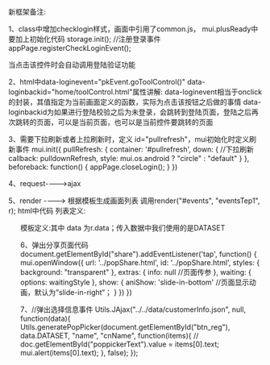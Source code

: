 新框架备注:

1、class中增加checklogin样式，画面中引用了common.js，
mui.plusReady中要加上初始化代码
	storage.init();
	//注册登录事件
	appPage.registerCheckLoginEvent();
	
当点击该控件时会自动调用登陆验证功能


2、html中data-loginevent="pkEvent.goToolControl()" data-loginbackid="home/toolControl.html"属性讲解:
data-loginevent相当于onclick的封装，其值指定为当前画面定义的函数，实际为点击该按钮之后做的事情
data-loginbackid为如果进行登陆校验之后为未登录，会跳转到登陆页面，登陆之后再次跳转的页面，可以是当前页面，也可以是当前控件要跳转的页面

3、需要下拉刷新或者上拉刷新时，定义 id="pullrefresh"，mui初始化时定义刷新事件
mui.init({
	pullRefresh: {
		container: '#pullrefresh',
		down: { //下拉刷新
			callback: pulldownRefresh,
			style: mui.os.android ? "circle" : "default"
		}
	},
	beforeback: function() {
		appPage.closeLogin();
	}
})

4、request---->ajax

5、render ----> 根据模板生成画面列表
调用render("#events", "eventsTep1", r);
html中代码
列表定义:<ul class="mui-table-view tblv-nl" id="events">
模板定义:其中 data 为r.data；传入数据中我们使用的是DATASET
	<script type="text/html" id="eventsTep1">
		{{each data as value}}
		<li class="mui-table-view-cell mui-media" data-id="{{value.CardGroupId}}">
			<a href="javascript:;">
				<img class="mui-media-object mui-pull-right loadthumb" data-url="{{value.ImgUrl}}" data-wh=",128">
				<div class="mui-media-body">
					{{value.CardGroupName}}
				</div><br />
				<p>玩家：{{value.NickName}} <span class="mui-pull-right">{{value.CreateTime}}</span></p>
			</a>
		</li>
		{{/each}}
	</script>

6、弹出分享页面代码
document.getElementById("share").addEventListener('tap', function() {
		mui.openWindow({
			url: '../popShare.html',
			id: '../popShare.html',
			styles: {
				background: "transparent"
			},
			extras: {
				info: null //页面传参
			},
			waiting: {
				options: waitingStyle
			},
			show: {
				aniShow: 'slide-in-bottom' //页面显示动画，默认为”slide-in-right“；
			}
		})
	})
	
7、//弹出选择信息事件
	Utils.JAjax("../../data/customerInfo.json", null, function(data){
		Utils.generatePopPicker(document.getElementById("btn_reg"), data.DATASET, "name", "cnName", function(items){
			// doc.getElementById("poppickerText").value = items[0].text;
			mui.alert(items[0].text);
		}, false);
	});

